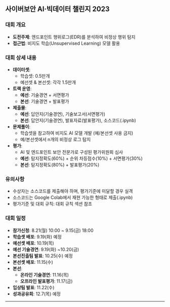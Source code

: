 ## **사이버보안 AI·빅데이터 챌린지 2023**

### **대회 개요**
- **도전주제**: 엔드포인트 행위로그(EDR)를 분석하여 비정상 행위 탐지
- **접근법**: 비지도 학습(Unsupervised Learning) 모델 활용

### **대회 상세 내용**
- **데이터셋**:
  - 학습셋: 0.5만개
  - 예선셋 & 본선셋: 각각 1.5만개
- **트랙 운영**:
  - **예선**: 기술경연 + 서면평가
  - **본선**: 기술경연 + 발표평가
- **제출물**:
  - **예선**: 답안지(기술경연), 기술보고서(서면평가)
  - **본선**: 답안지(기술경연), 발표자료(발표평가), 소스코드(.ipynb)
- **문제풀이**:
  - 학습셋을 참고하여 비지도 AI 모델 개발 (예/본선셋 사용 금지)
  - 예/본선셋에서 n개의 비정상 로그 탐지
- **평가**:
  - AI 및 엔드포인트 보안 전문가로 구성된 평가위원회 심사
  - **예선**: 탐지정확도(60%) + 순위 차등점수(10%) + 서면평가(30%)
  - **본선**: 탐지정확도(80%) + 발표평가(20%)

### **유의사항**
- 수상자는 소스코드를 제출해야 하며, 평가기준에 미달할 경우 실격
- 소스코드는 Google Colab에서 재현 가능한 형태로 제출(.ipynb)
- 평가기준 및 대회 규칙: 대회 규칙 섹션 참조

### **대회 일정**
- **참가신청**: 8.21(월) 10:00 ~ 9.15(금) 18:00
- **학습셋 배포**: 9.19(화) 예정
- **예선셋 배포**: 10.19(목)
- **예선 기술경연**: 9.19(화) ~10.20(금)
- **본선진출팀 발표**: 10.25(수) 예정
- **본선셋 배포**: 11.15(수)
- **본선**:
  - **온라인 기술경연**: 11.16(목)
  - **오프라인 발표평가**: 11.17(금)
- **입상팀 발표**: 11.22(수)
- **성과공유회**: 12.7(목) 예정

---
